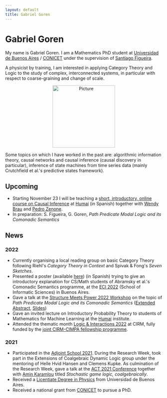 ```yaml
---
layout: default
title: Gabriel Goren
---
```


# Gabriel Goren

My name is Gabriel Goren. I am a Mathematics PhD student at [Universidad de Buenos Aires](https://www.uba.ar/) / [CONICET](www.conicet.gob.ar) under the supervision of [Santiago Figueira](https://glyc.dc.uba.ar/santiago/).

A physicist by training, I am interested in applying Category Theory and Logic to the study of complex, interconnected systems, in particular with respect to coarse-graining and change of scale.

<!-- Picture of mine -->
<p style="text-align:center;">
<img src="assets/headshot.jpg" alt="Picture" width="200"/>
</p>

Some topics on which I have worked in the past are: algorithmic information theory, causal networks and causal inference (causal discovery in particular), inference of state machines from time series data (mainly Crutchfield et al.'s predictive states framework).

## Upcoming

- Starting November 23 I will be teaching a [short, introductory, online course on Causal Inference](https://humai.com.ar/cursos/causalidad.html) at [Humai](https://humai.com.ar/index.html) (in Spanish) together with [Wendy Brau](https://ar.linkedin.com/in/wendy-brau) and [Pedro Zenone](https://ar.linkedin.com/in/pedro-zenone-9018b65b).
- In preparation: S. Figueira, G. Goren, _Path Predicate Modal Logic and its Comonadic Semantics_

## News

### 2022

- Currently organising a local reading group on basic Category Theory following Riehl's *Category Theory in Context* and Spivak & Fong's *Seven Sketches*.
- Presented a poster (available [here](/assets/poster-eci2022.pdf)) (in Spanish) trying to give an introductory explanation for CS/Math students of Abramsky et al.'s Comonadic Semantics programme, at the [ECI 2022](https://eci.dc.uba.ar/what-is-eci/) (School of Informatic Sciences) in Buenos Aires.
- Gave a talk at the [Structure Meets Power 2022 Workshop](https://www.cst.cam.ac.uk/conference/structure-meets-power-2022) on the topic of *Path Predicate Modal Logic and its Comonadic Semantics* ([Extended Abstract](https://www.cst.cam.ac.uk/files/book-of-abstracts.pdf#page=12), [Slides](https://www.cst.cam.ac.uk/files/smp2022-1745-goren.pdf))
- Gave an invited lecture on Introductory Probability Theory to students of Mathematics for Machine Learning at the [Humai](https://ihum.ai/) institute.
- Attended the thematic month [Logic & Interactions 2022](https://conferences.cirm-math.fr/2507.html) at CIRM, fully funded by the [joint CIRM-CIMPA fellowship programme](https://www.cimpa.info/en).

### 2021

- Participated in the [Adjoint School 2021](https://adjointschool.com/2021.html). During the Research Week, took part in the Extensions of Coalgebraic Dynamic Logic group under the mentoring of Helle Hvid Hansen and Clemens Kupke. As culmination of the Research Week, gave a talk at the [ACT 2021 Conference](https://www.cl.cam.ac.uk/events/act2021/) together with [Amin Karamlou](https://aminkaramlou.github.io/) titled *Stochastic game logic, coalgebraically*.
- Received a [Licentiate Degree in Physics](https://www.df.uba.ar/es/futuros-estudiantes/guia-para-el-estudiante) from Universidad de Buenos Aires.
- Received a national grant from [CONICET](www.conicet.gob.ar) to pursue a PhD.